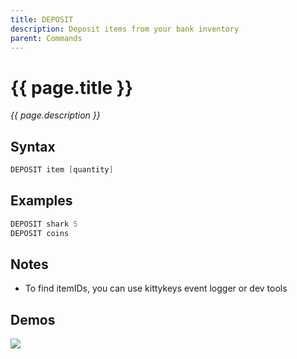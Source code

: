 ```yaml
---
title: DEPOSIT
description: Deposit items from your bank inventory
parent: Commands
---
```


# {{ page.title }}

_{{ page.description }}_

## Syntax

```java
DEPOSIT item [quantity] 
```

## Examples

```java
DEPOSIT shark 5
DEPOSIT coins
```

## Notes

- To find itemIDs, you can use kittykeys event logger or dev tools

## Demos

![](N/A)

